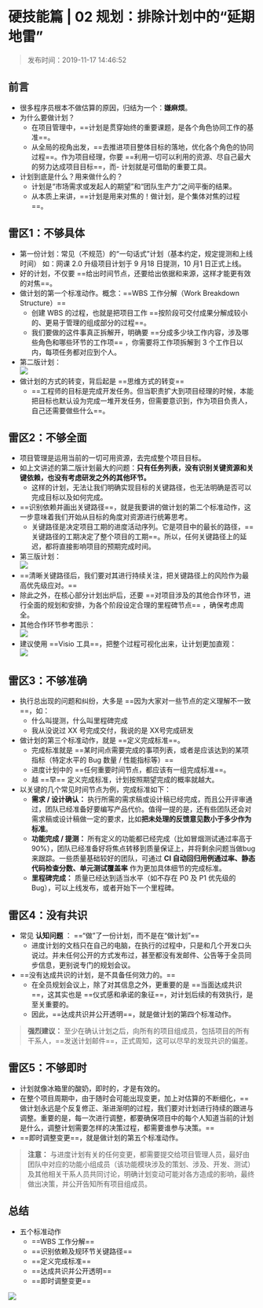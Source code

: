 # 硬技能篇 | 02 规划：排除计划中的“延期地雷”

> 发布时间：2019-11-17 14:46:52

## 前言

- 很多程序员根本不做估算的原因，归结为一个：**嫌麻烦**。
- 为什么要做计划？
    - 在项目管理中，==计划是贯穿始终的重要课题，是各个角色协同工作的基准==。
    - 从全局的视角出发，==去推进项目整体目标的落地，优化各个角色的协同过程==。作为项目经理，你要 ==利用一切可以利用的资源、尽自己最大的努力达成项目目标==，而- 计划就是可借助的重要工具。
- 计划到底是什么？用来做什么的？
    - 计划是“市场需求或发起人的期望”和“团队生产力”之间平衡的结果。
    - 从本质上来讲，==计划是用来对焦的！做计划，是个集体对焦的过程==。

## 雷区1：不够具体

- 第一份计划：常见（不规范）的“一句话式”计划（基本约定，规定提测和上线时间）
如：网课 2.0 升级项目计划于 9 月18 日提测，10 月1 日正式上线。
- 好的计划，不仅要 ==给出时间节点，还要给出依据和来源，这样才能更有效的对焦==。
- 做计划的第一个标准动作。概念：==WBS 工作分解（Work Breakdown Structure）==
    - 创建 WBS 的过程，也就是把项目工作 ==按阶段可交付成果分解成较小的、更易于管理的组成部分的过程==。
    - 我们要做的这件事真正拆解开，明确要 ==分成多少块工作内容，涉及哪些角色和哪些环节的工作项== ，你需要将工作项拆解到 3 个工作日以内，每项任务都对应到个人。
- 第二版计划：  
    ![](../assets/15.png)
- 做计划的方式的转变，背后起是 ==思维方式的转变==
    - ==工程师的目标是完成开发任务。但当职责扩大到项目经理的时候，本能把目标也默认设为完成一堆开发任务，但需要意识到，作为项目负责人，自己还需要做些什么==。

## 雷区2：不够全面
 
- 项目管理是运用当前的一切可用资源，去完成整个项目目标。
- 如上文讲述的第二版计划最大的问题：**只有任务列表，没有识别关键资源和关键依赖，也没有考虑研发之外的其他环节。**
    - 这样的计划，无法让我们明确实现目标的关键路径，也无法明确是否可以完成目标以及如何完成。
- ==识别依赖并画出关键路径==，就是我要讲的做计划的第二个标准动作，这一步意味着我们开始从目标的角度对资源进行统筹思考。
    - 关键路径是决定项目工期的进度活动序列。它是项目中的最长的路径，==关键路径的工期决定了整个项目的工期==。所以，任何关键路径上的延迟，都将直接影响项目的预期完成时间。
- 第三版计划：  
    ![](../assets/16.png)
- ==清晰关键路径后，我们要对其进行持续关注，把关键路径上的风险作为最高优先级应对。==
- 除此之外，在核心部分计划出炉后，还要 ==对项目涉及的其他合作环节，进行全面的规划和安排，为各个阶段设定合理的里程碑节点== ，确保考虑周全。
- 其他合作环节参考图示：  
    ![](../assets/17.jpg)
- 建议使用 ==Visio 工具==，把整个过程可视化出来，让计划更加直观：  
    ![](../assets/18.png)


## 雷区3：不够准确

- 执行总出现的问题和纠纷，大多是 ==因为大家对一些节点的定义理解不一致==，如：
    - 什么叫提测，什么叫里程碑完成
    - 我从没说过 XX 号完成交付，我说的是 XX号完成研发
- 做计划的第三个标准动作，就是 ==定义完成标准==。
    - 完成标准就是 ==某时间点需要完成的事项列表，或者是应该达到的某项指标（特定水平的 Bug 数量 / 性能指标等）==
    - 进度计划中的 ==任何重要时间节点，都应该有一组完成标准==。
    - 越 ==早== 定义完成标准，计划按照期望完成的概率就越大。
- 以关键的几个常见时间节点为例，完成标准如下：
    - **需求 / 设计确认：** 执行所需的需求稿或设计稿已经完成，而且公开评审通过，团队已经准备好要编写产品代价。值得一提的是，还有些团队还会对需求稿或设计稿做一定的要求，比如**把未处理的反馈意见数小于多少作为标准**。
    - **功能完成 / 提测：** 所有定义的功能都已经完成（比如冒烟测试通过率高于90%），团队已经准备好将焦点转移到质量保证上，并将剩余问题当做bug来跟踪。一些质量基础较好的团队，可通过 **CI 自动回归用例通过率、静态代码检查分数、单元测试覆盖率** 作为更加具体细节的完成标准。
    - **里程碑完成：** 质量已经达到适当水平（如不存在 P0 及 P1 优先级的 Bug），可以上线发布，或者开始下一个里程碑。

## 雷区4：没有共识

- 常见 **认知问题** ： ==“做”了一份计划，而不是在“做计划”==
    - 进度计划的文档只在自己的电脑，在执行的过程中，只是和几个开发口头说过。并未任何公开的方式发布过，甚至都没有发邮件、公告等于全员同步信息，更别说专门的规划会议。
- ==没有达成共识的计划，是不具备任何效力的。==
    - 在全员规划会议上，除了对其信息之外，更重要的是 ==当面达成共识==，这其实也是 ==仪式感和承诺的象征==，对计划后续的有效执行，是至关重要的。
    - 因此，==达成共识并公开透明==，就是做计划的第四个标准动作。

>  **强烈建议：** 至少在确认计划之后，向所有的项目组成员，包括项目的所有干系人，==发送计划邮件==，正式周知，这可以尽早的发现共识的偏差。

## 雷区5：不够即时

- 计划就像冰箱里的酸奶，即时的，才是有效的。
- 在整个项目周期中，由于随时会可能出现变更，加上对估算的不断细化，==做计划永远是个反复修正、渐进渐明的过程，我们要对计划进行持续的跟进与调整。重要的是，每一次进行调整，都要确保项目中的每个人知道当前的计划是什么，调整计划需要怎样的决策过程，都需要谁参与决策。==
- ==即时调整变更==，就是做计划的第五个标准动作。

> **注意：** 与进度计划有关的任何变更，都需要提交给项目管理人员，最好由团队中对应的功能小组成员（该功能模块涉及的策划、涉及、开发、测试）及其他相关干系人员共同讨论，明确计划变动可能对各方造成的影响，最终做出决策，并公开告知所有项目组成员。

## 总结

- 五个标准动作
    - ==WBS 工作分解==
    - ==识别依赖及规环节关键路径==
    - ==定义完成标准==
    - ==达成共识并公开透明==
    - ==即时调整变更==

![](../assets/19.jpg)
